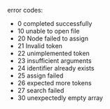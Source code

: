 error codes:
<ul>
<li>0 completed successfully</li>
<li>10 unable to open file</li>
<li>20 Node failed to assign</li>
<li>21 Invalid token</li>
<li>22 unimplemented token</li>
<li>23 insufficient arguments</li>
<li>24 identifier already exists</li>
<li>25 assign failed</li>
<li>26 expected more tokens</li>
<li>27 search failed</li>
<li>30 unexpectedly empty array</li>
</ul>